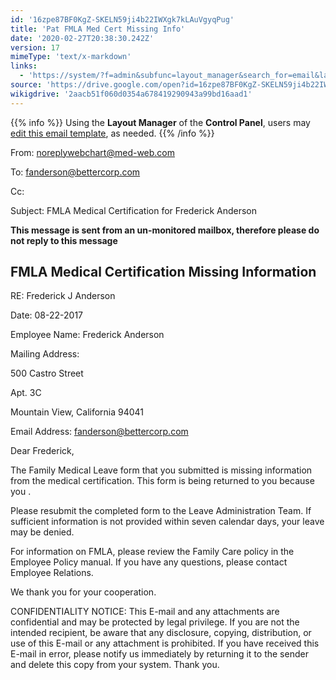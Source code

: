 ```yaml
---
id: '16zpe87BF0KgZ-SKELN59ji4b22IWXgk7kLAuVgyqPug'
title: 'Pat FMLA Med Cert Missing Info'
date: '2020-02-27T20:38:30.242Z'
version: 17
mimeType: 'text/x-markdown'
links:
  - 'https://system/?f=admin&subfunc=layout_manager&search_for=email&layout_search=Go&lv_layout_manager_limit=0&opp=edit&doc_type=EFMC&old_module=Email&old_name=Pat+FMLA+Med+Cert+Missing+Info&active=0'
source: 'https://drive.google.com/open?id=16zpe87BF0KgZ-SKELN59ji4b22IWXgk7kLAuVgyqPug'
wikigdrive: '2aacb51f060d0354a678419290943a99bd16aad1'
---
```

{{% info %}}
Using the **Layout Manager** of the **Control Panel**, users may [edit this email template](https://system/?f=admin&subfunc=layout_manager&search_for=email&layout_search=Go&lv_layout_manager_limit=0&opp=edit&doc_type=EFMC&old_module=Email&old_name=Pat+FMLA+Med+Cert+Missing+Info&active=0), as needed.
{{% /info %}}

From: noreplywebchart@med-web.com

To: fanderson@bettercorp.com

Cc:

Subject: FMLA Medical Certification for Frederick Anderson

****This message is sent from an un-monitored mailbox, therefore please do not reply to this message****

## FMLA Medical Certification Missing Information

RE: Frederick J Anderson

Date: 08-22-2017

Employee Name: Frederick Anderson

Mailing Address:

500 Castro Street

Apt. 3C

Mountain View, California 94041

Email Address: fanderson@bettercorp.com

Dear Frederick,

The Family Medical Leave form that you submitted is missing information from the medical certification. This form is being returned to you because you .

Please resubmit the completed form to the Leave Administration Team. If sufficient information is not provided within seven calendar days, your leave may be denied.

For information on FMLA, please review the Family Care policy in the Employee Policy manual. If you have any questions, please contact Employee Relations.

We thank you for your cooperation.

CONFIDENTIALITY NOTICE: This E-mail and any attachments are confidential and may be protected by legal privilege. If you are not the intended recipient, be aware that any disclosure, copying, distribution, or use of this E-mail or any attachment is prohibited. If you have received this E-mail in error, please notify us immediately by returning it to the sender and delete this copy from your system. Thank you.
